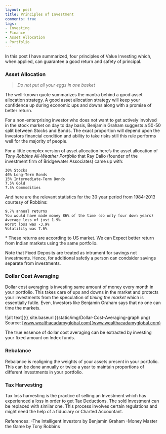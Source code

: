 ```yaml
---
layout: post
title: Principles of Investment
comments: true
tags:
- Investing
- Finance
- Asset Allocation
- Portfolio
---
```

In this post I have summarized, four principles of Value Investing which, when applied, can guarantee a good return and safety of principal.

### Asset Allocation
<blockquote>
    <p><em>Do not put all your eggs in one basket</em></p>
</blockquote>
The well-known quote summarizes the mantra behind a good asset allocation strategy. A good asset allocation strategy will keep your confidence up during economic ups and downs along with a promise of better return.

For a non-enterprising investor who does not want to get actively involved in the stock market on day to day basis, Benjamin Graham suggests a 50-50 split between Stocks and Bonds. The exact proportion will depend upon the Investors financial condition and ability to take risks still this rule performs well for the majority of people.

For a little complex version of asset allocation here’s the asset allocation of <em>Tony Robbins All-Weather Portfolio</em> that Ray Dalio (founder of the investment firm of Bridgewater Associates) came up with:

    30% Stocks
    40% Long-Term Bonds
    15% Intermediate-Term Bonds
    7.5% Gold
    7.5% Commodities

And here are the relevant statistics for the 30 year period from 1984-2013 courtesy of Robbins:

    9.7% annual returns
    You would have made money 86% of the time (so only four down years)
    Average loss of just 1.9%
    Worst loss was -3.9%
    Volatility was 7.6%

\* These returns are according to US market. We can Expect better return from Indian markets using the same portfolio.

Note that Fixed Deposits are  treated as intrument for savings not investments. Hence, for additional safetly a person can condsider savings separate from investments.
### Dollar Cost Averaging
Dollar cost averaging is investing same amount of money every month in your portfolio. This takes care of ups and downs in the market and protects your investments from the speculation of <em>timing the market</em> which is essentially futile. Even, Investors like Benjamin Graham says that no one can time the markets.

![alt text]({{ site.baseurl }}static/img/Dollar-Cost-Averaging-graph.png)
Source: [www.wealthacadamyglobal.com](www.wealthacadamyglobal.com)

The true essence of dollar cost averaging can be extracted by investing your fixed amount on Index funds.  

### Rebalance
Rebalance is realigning the weights of your assets present in your portfolio. This can be done annually or twice a year to maintain proportions of different investments in your portfolio.

### Tax Harvesting
Tax loss harvesting is the practice of selling an Investment which has experienced a loss in order to get Tax Deductions. The sold Investment can be replaced with similar one. This process involves certain regulations and might need the help of a fiduciary or Charted Accountant.

References:
-The Intelligent Investors by Benjamin Graham
-Money Master the Game by Tony Robbins

<!-- ## Why 96% of actively managed mutual funds fail to provide better results than the market?
Brokerage, Tax, Increasing amount of money in the fund (open funds), Fees
## Why one should invest in stock markets?
In a country like India where fixed deposit(bond) rates stays close to 7-8% stock markets does not sound very exciting options. But I will give you four reasons why everyone should invest in them. -->